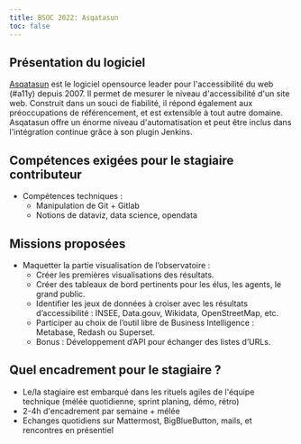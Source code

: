 ```yaml
---
title: BSOC 2022: Asqatasun
toc: false
---
```


## Présentation du logiciel

[Asqatasun](https://asqatasun.org/) est le logiciel opensource leader pour l'accessibilité du web (#a11y) depuis 2007. Il permet de mesurer le niveau d'accessibilité d'un site web. Construit dans un souci de fiabilité, il répond également aux préoccupations de référencement, et est extensible à tout autre domaine. Asqatasun offre un énorme niveau d'automatisation et peut être inclus dans l'intégration continue grâce à son plugin Jenkins.

## Compétences exigées pour le stagiaire contributeur

- Compétences techniques :
  - Manipulation de Git + Gitlab
  - Notions de dataviz, data science, opendata

## Missions proposées

- Maquetter la partie visualisation de l’observatoire :
  - Créer les premières visualisations des résultats.
  - Créer des tableaux de bord pertinents pour les élus, les agents, le grand public.
  - Identifier les jeux de données à croiser avec les résultats d’accessibilité : INSEE, Data.gouv, Wikidata, OpenStreetMap, etc.
  - Participer au choix de l’outil libre de Business Intelligence : Metabase, Redash ou Superset.
  - Bonus : Développement d’API pour échanger des listes d’URLs.

## Quel encadrement pour le stagiaire ?

- Le/la stagiaire est embarqué dans les rituels agiles de l'équipe technique (mélée quotidienne, sprint planing, démo, rétro)
- 2-4h d'encadrement par semaine + mélée
- Echanges quotidiens sur Mattermost, BigBlueButton, mails, et rencontres en présentiel
